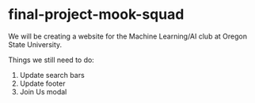 # final-project-mook-squad
We will be creating a website for the Machine Learning/AI club at Oregon State University.


Things we still need to do:
  1) Update search bars
  2) Update footer
  3) Join Us modal

